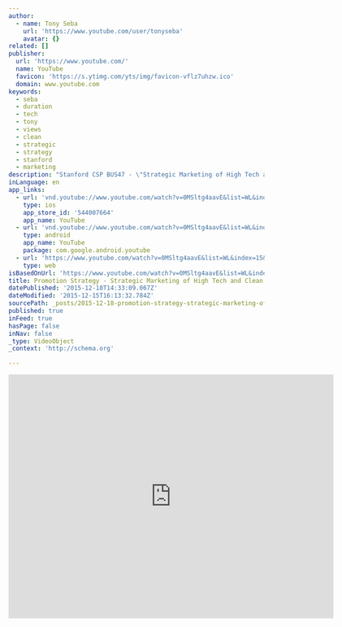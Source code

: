 ```yaml
---
author:
  - name: Tony Seba
    url: 'https://www.youtube.com/user/tonyseba'
    avatar: {}
related: []
publisher:
  url: 'https://www.youtube.com/'
  name: YouTube
  favicon: 'https://s.ytimg.com/yts/img/favicon-vflz7uhzw.ico'
  domain: www.youtube.com
keywords:
  - seba
  - duration
  - tech
  - tony
  - views
  - clean
  - strategic
  - strategy
  - stanford
  - marketing
description: "Stanford CSP BUS47 - \"Strategic Marketing of High Tech and Clean Tech\" Spring 2012 Lecturer: Tony Seba Promotion Strategy Tony Seba, author of 'Winners Take All - 9 Fundamental Rules of High Tech Strategy\" offers tips on how new companies should build a promotion strategy (publicity, advertising, communication) without a large budget."
inLanguage: en
app_links:
  - url: 'vnd.youtube://www.youtube.com/watch?v=0MSltg4aavE&list=WL&index=15&feature=applinks'
    type: ios
    app_store_id: '544007664'
    app_name: YouTube
  - url: 'vnd.youtube://www.youtube.com/watch?v=0MSltg4aavE&list=WL&index=15&feature=applinks'
    type: android
    app_name: YouTube
    package: com.google.android.youtube
  - url: 'https://www.youtube.com/watch?v=0MSltg4aavE&list=WL&index=15&feature=applinks'
    type: web
isBasedOnUrl: 'https://www.youtube.com/watch?v=0MSltg4aavE&list=WL&index=15'
title: Promotion Strategy - Strategic Marketing of High Tech and Clean Tech
datePublished: '2015-12-18T14:33:09.067Z'
dateModified: '2015-12-15T16:13:32.784Z'
sourcePath: _posts/2015-12-18-promotion-strategy-strategic-marketing-of-high-tech-and-cl.md
published: true
inFeed: true
hasPage: false
inNav: false
_type: VideoObject
_context: 'http://schema.org'

---
```

<iframe src="https://cdn.embedly.com/widgets/media.html?src=https%3A%2F%2Fwww.youtube.com%2Fembed%2F0MSltg4aavE%3Ffeature%3Doembed&amp;url=https%3A%2F%2Fwww.youtube.com%2Fwatch%3Fv%3D0MSltg4aavE%26list%3DWL%26index%3D15&amp;image=https%3A%2F%2Fi.ytimg.com%2Fvi%2F0MSltg4aavE%2Fhqdefault.jpg&amp;key=b7d04c9b404c499eba89ee7072e1c4f7&amp;type=text%2Fhtml&amp;schema=youtube" width="640" height="480" scrolling="no" frameborder="0" allowfullscreen="allowfullscreen" style=""></iframe>